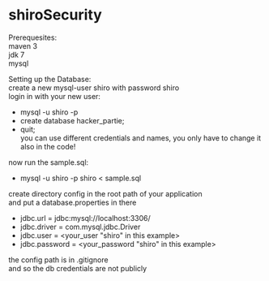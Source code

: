 shiroSecurity
=============

Prerequesites:  
maven 3  
jdk 7  
mysql 

Setting up the Database:  
create a new mysql-user shiro with password shiro  
login in with your new user:
-    mysql -u shiro -p  
-    create database hacker_partie;
-    quit;  
you can use different credentials and names, you only have to change it also in the code!
 
now run the sample.sql:  
-    mysql -u shiro -p shiro < sample.sql

create directory config in the root path of your application  
and put a database.properties in there  
-    jdbc.url = jdbc:mysql://localhost:3306/<databasename>
-    jdbc.driver = com.mysql.jdbc.Driver
-    jdbc.user = <your_user "shiro" in this example>
-    jdbc.password = <your_password "shiro" in this example>
  
the config path is in .gitignore  
and so the db credentials are not publicly

